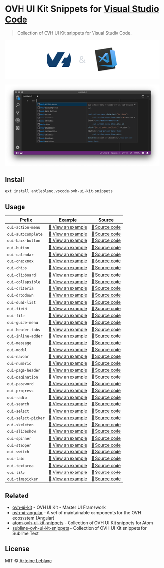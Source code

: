 # OVH UI Kit Snippets for [Visual Studio Code](https://code.visualstudio.com)

> Collection of OVH UI Kit snippets for Visual Studio Code.

[![](https://github.com/antleblanc/vscode-ovh-ui-kit-snippets/raw/master/media/banner.png)](https://code.visualstudio.com)

[![OVH UI Kit documentation](https://github.com/antleblanc/vscode-ovh-ui-kit-snippets/raw/master/media/screenshot.png)](https://ovh-ux.github.io/ovh-ui-kit-documentation/#!/documentation/introduction)

## Install

```sh
ext install antleblanc.vscode-ovh-ui-kit-snippets
```

## Usage

| Prefix              | Example                                                  | Source                                             |
|---------------------|----------------------------------------------------------|----------------------------------------------------|
| `oui-action-menu`   | [:telescope: View an example][oui-action-menu-example]   | [:microscope: Source code][oui-action-menu-code]   |
| `oui-autocomplete`  | [:telescope: View an example][oui-autocomplete-example]  | [:microscope: Source code][oui-autocomplete-code]  |
| `oui-back-button`   | [:telescope: View an example][oui-back-button-example]   | [:microscope: Source code][oui-back-button-code]   |
| `oui-button`        | [:telescope: View an example][oui-button-example]        | [:microscope: Source code][oui-button-code]        |
| `oui-calendar`      | [:telescope: View an example][oui-calendar-example]      | [:microscope: Source code][oui-calendar-code]      |
| `oui-checkbox`      | [:telescope: View an example][oui-checkbox-example]      | [:microscope: Source code][oui-checkbox-code]      |
| `oui-chips`         | [:telescope: View an example][oui-chips-example]         | [:microscope: Source code][oui-chips-code]         |
| `oui-clipboard`     | [:telescope: View an example][oui-clipboard-example]     | [:microscope: Source code][oui-clipboard-code]     |
| `oui-collapsible`   | [:telescope: View an example][oui-collapsible-example]   | [:microscope: Source code][oui-collapsible-code]   |
| `oui-criteria`      | [:telescope: View an example][oui-criteria-example]      | [:microscope: Source code][oui-criteria-code]      |
| `oui-dropdown`      | [:telescope: View an example][oui-dropdown-example]      | [:microscope: Source code][oui-dropdown-code]      |
| `oui-dual-list`     | [:telescope: View an example][oui-dual-list-example]     | [:microscope: Source code][oui-dual-list-code]     |
| `oui-field`         | [:telescope: View an example][oui-field-example]         | [:microscope: Source code][oui-field-code]         |
| `oui-file`          | [:telescope: View an example][oui-file-example]          | [:microscope: Source code][oui-file-code]          |
| `oui-guide-menu`    | [:telescope: View an example][oui-guide-menu-example]    | [:microscope: Source code][oui-guide-menu-code]    |
| `oui-header-tabs`   | [:telescope: View an example][oui-header-tabs-example]   | [:microscope: Source code][oui-header-tabs-code]   |
| `oui-inline-adder`  | [:telescope: View an example][oui-inline-adder-example]  | [:microscope: Source code][oui-inline-adder-code]  |
| `oui-message`       | [:telescope: View an example][oui-message-example]       | [:microscope: Source code][oui-message-code]       |
| `oui-modal`         | [:telescope: View an example][oui-modal-example]         | [:microscope: Source code][oui-modal-code]         |
| `oui-navbar`        | [:telescope: View an example][oui-navbar-example]        | [:microscope: Source code][oui-navbar-code]        |
| `oui-numeric`       | [:telescope: View an example][oui-numeric-example]       | [:microscope: Source code][oui-numeric-code]       |
| `oui-page-header`   | [:telescope: View an example][oui-page-header-example]   | [:microscope: Source code][oui-page-header-code]   |
| `oui-pagination`    | [:telescope: View an example][oui-pagination-example]    | [:microscope: Source code][oui-pagination-code]    |
| `oui-password`      | [:telescope: View an example][oui-password-example]      | [:microscope: Source code][oui-password-code]      |
| `oui-progress`      | [:telescope: View an example][oui-progress-example]      | [:microscope: Source code][oui-progress-code]      |
| `oui-radio`         | [:telescope: View an example][oui-radio-example]         | [:microscope: Source code][oui-radio-code]         |
| `oui-search`        | [:telescope: View an example][oui-search-example]        | [:microscope: Source code][oui-search-code]        |
| `oui-select`        | [:telescope: View an example][oui-select-example]        | [:microscope: Source code][oui-select-code]        |
| `oui-select-picker` | [:telescope: View an example][oui-select-picker-example] | [:microscope: Source code][oui-select-picker-code] |
| `oui-skeleton`      | [:telescope: View an example][oui-skeleton-example]      | [:microscope: Source code][oui-skeleton-code]      |
| `oui-slideshow`     | [:telescope: View an example][oui-slideshow-example]     | [:microscope: Source code][oui-slideshow-code]     |
| `oui-spinner`       | [:telescope: View an example][oui-spinner-example]       | [:microscope: Source code][oui-spinner-code]       |
| `oui-stepper`       | [:telescope: View an example][oui-stepper-example]       | [:microscope: Source code][oui-stepper-code]       |
| `oui-switch`        | [:telescope: View an example][oui-switch-example]        | [:microscope: Source code][oui-switch-code]        |
| `oui-tabs`          | [:telescope: View an example][oui-tabs-example]          | [:microscope: Source code][oui-tabs-code]          |
| `oui-textarea`      | [:telescope: View an example][oui-textarea-example]      | [:microscope: Source code][oui-textarea-code]      |
| `oui-tile`          | [:telescope: View an example][oui-tile-example]          | [:microscope: Source code][oui-tile-code]          |
| `oui-timepicker`    | [:telescope: View an example][oui-timepicker-example]    | [:microscope: Source code][oui-timepicker-code]    |

## Related

* [ovh-ui-kit](https://github.com/ovh-ux/ovh-ui-kit) - OVH UI Kit - Master UI Framework
* [ovh-ui-angular](https://github.com/ovh-ux/ovh-ui-angular) - A set of maintainable components for the OVH ecosystem (Angular)
* [atom-ovh-ui-kit-snippets](https://github.com/antleblanc/atom-ovh-ui-kit-snippets) - Collection of OVH UI Kit snippets for Atom
* [sublime-ovh-ui-kit-snippets](https://github.com/antleblanc/sublime-ovh-ui-kit-snippets) - Collection of OVH UI Kit snippets for Sublime Text

## License

MIT © [Antoine Leblanc](https://antleblanc.me)

[oui-action-menu-example]: https://ovh-ux.github.io/ovh-ui-kit-documentation/#!/oui-angular/action-menu
[oui-autocomplete-example]: https://ovh-ux.github.io/ovh-ui-kit-documentation/#!/oui-angular/autocomplete
[oui-back-button-example]: https://ovh-ux.github.io/ovh-ui-kit-documentation/#!/oui-angular/back-button
[oui-button-example]: https://ovh-ux.github.io/ovh-ui-kit-documentation/#!/oui-angular/button
[oui-calendar-example]: https://ovh-ux.github.io/ovh-ui-kit-documentation/#!/oui-angular/calendar
[oui-checkbox-example]: https://ovh-ux.github.io/ovh-ui-kit-documentation/#!/oui-angular/checkbox
[oui-chips-example]: https://ovh-ux.github.io/ovh-ui-kit-documentation/#!/oui-angular/chips
[oui-clipboard-example]: https://ovh-ux.github.io/ovh-ui-kit-documentation/#!/oui-angular/clipboard
[oui-collapsible-example]: https://ovh-ux.github.io/ovh-ui-kit-documentation/#!/oui-angular/collapsible
[oui-criteria-example]: https://ovh-ux.github.io/ovh-ui-kit-documentation/#!/oui-angular/criteria
[oui-dropdown-example]: https://ovh-ux.github.io/ovh-ui-kit-documentation/#!/oui-angular/dropdown
[oui-dual-list-example]: https://ovh-ux.github.io/ovh-ui-kit-documentation/#!/oui-angular/dual-list
[oui-field-example]: https://ovh-ux.github.io/ovh-ui-kit-documentation/#!/oui-angular/field
[oui-file-example]: https://ovh-ux.github.io/ovh-ui-kit-documentation/#!/oui-angular/file
[oui-guide-menu-example]: https://ovh-ux.github.io/ovh-ui-kit-documentation/#!/oui-angular/guide-menu
[oui-header-tabs-example]: https://ovh-ux.github.io/ovh-ui-kit-documentation/#!/oui-angular/header-tabs
[oui-inline-adder-example]: https://ovh-ux.github.io/ovh-ui-kit-documentation/#!/oui-angular/inline-adder
[oui-message-example]: https://ovh-ux.github.io/ovh-ui-kit-documentation/#!/oui-angular/message
[oui-modal-example]: https://ovh-ux.github.io/ovh-ui-kit-documentation/#!/oui-angular/modal
[oui-navbar-example]: https://ovh-ux.github.io/ovh-ui-kit-documentation/#!/oui-angular/navbar
[oui-numeric-example]: https://ovh-ux.github.io/ovh-ui-kit-documentation/#!/oui-angular/numeric
[oui-page-header-example]: https://ovh-ux.github.io/ovh-ui-kit-documentation/#!/oui-angular/page-header
[oui-pagination-example]: https://ovh-ux.github.io/ovh-ui-kit-documentation/#!/oui-angular/pagination
[oui-password-example]: https://ovh-ux.github.io/ovh-ui-kit-documentation/#!/oui-angular/password
[oui-progress-example]: https://ovh-ux.github.io/ovh-ui-kit-documentation/#!/oui-angular/progress
[oui-radio-example]: https://ovh-ux.github.io/ovh-ui-kit-documentation/#!/oui-angular/radio
[oui-search-example]: https://ovh-ux.github.io/ovh-ui-kit-documentation/#!/oui-angular/search
[oui-select-example]: https://ovh-ux.github.io/ovh-ui-kit-documentation/#!/oui-angular/select
[oui-select-picker-example]: https://ovh-ux.github.io/ovh-ui-kit-documentation/#!/oui-angular/select-picker
[oui-skeleton-example]: https://ovh-ux.github.io/ovh-ui-kit-documentation/#!/oui-angular/skeleton
[oui-slideshow-example]: https://ovh-ux.github.io/ovh-ui-kit-documentation/#!/oui-angular/slideshow
[oui-spinner-example]: https://ovh-ux.github.io/ovh-ui-kit-documentation/#!/oui-angular/spinner
[oui-stepper-example]: https://ovh-ux.github.io/ovh-ui-kit-documentation/#!/oui-angular/stepper
[oui-switch-example]: https://ovh-ux.github.io/ovh-ui-kit-documentation/#!/oui-angular/switch
[oui-tabs-example]: https://ovh-ux.github.io/ovh-ui-kit-documentation/#!/oui-angular/tabs
[oui-textarea-example]: https://ovh-ux.github.io/ovh-ui-kit-documentation/#!/oui-angular/textarea
[oui-tile-example]: https://ovh-ux.github.io/ovh-ui-kit-documentation/#!/oui-angular/tile
[oui-timepicker-example]: https://ovh-ux.github.io/ovh-ui-kit-documentation/#!/oui-angular/timepicker

[oui-action-menu-code]: https://github.com/ovh-ux/ovh-ui-angular/tree/master/packages/oui-action-menu
[oui-autocomplete-code]: https://github.com/ovh-ux/ovh-ui-angular/tree/master/packages/oui-autocomplete
[oui-back-button-code]: https://github.com/ovh-ux/ovh-ui-angular/tree/master/packages/oui-back-button
[oui-button-code]: https://github.com/ovh-ux/ovh-ui-angular/tree/master/packages/oui-button
[oui-calendar-code]: https://github.com/ovh-ux/ovh-ui-angular/tree/master/packages/oui-calendar
[oui-checkbox-code]: https://github.com/ovh-ux/ovh-ui-angular/tree/master/packages/oui-checkbox
[oui-chips-code]: https://github.com/ovh-ux/ovh-ui-angular/tree/master/packages/oui-chips
[oui-clipboard-code]: https://github.com/ovh-ux/ovh-ui-angular/tree/master/packages/oui-clipboard
[oui-collapsible-code]: https://github.com/ovh-ux/ovh-ui-angular/tree/master/packages/oui-collapsible
[oui-criteria-code]: https://github.com/ovh-ux/ovh-ui-angular/tree/master/packages/oui-criteria
[oui-dropdown-code]: https://github.com/ovh-ux/ovh-ui-angular/tree/master/packages/oui-dropdown
[oui-dual-list-code]: https://github.com/ovh-ux/ovh-ui-angular/tree/master/packages/oui-dual-list
[oui-field-code]: https://github.com/ovh-ux/ovh-ui-angular/tree/master/packages/oui-field
[oui-file-code]: https://github.com/ovh-ux/ovh-ui-angular/tree/master/packages/oui-file
[oui-guide-menu-code]: https://github.com/ovh-ux/ovh-ui-angular/tree/master/packages/oui-guide-menu
[oui-header-tabs-code]: https://github.com/ovh-ux/ovh-ui-angular/tree/master/packages/oui-header-tabs
[oui-inline-adder-code]: https://github.com/ovh-ux/ovh-ui-angular/tree/master/packages/oui-inline-adder
[oui-message-code]: https://github.com/ovh-ux/ovh-ui-angular/tree/master/packages/oui-message
[oui-modal-code]: https://github.com/ovh-ux/ovh-ui-angular/tree/master/packages/oui-modal
[oui-navbar-code]: https://github.com/ovh-ux/ovh-ui-angular/tree/master/packages/oui-navbar
[oui-numeric-code]: https://github.com/ovh-ux/ovh-ui-angular/tree/master/packages/oui-numeric
[oui-page-header-code]: https://github.com/ovh-ux/ovh-ui-angular/tree/master/packages/oui-page-header
[oui-pagination-code]: https://github.com/ovh-ux/ovh-ui-angular/tree/master/packages/oui-pagination
[oui-password-code]: https://github.com/ovh-ux/ovh-ui-angular/tree/master/packages/oui-password
[oui-progress-code]: https://github.com/ovh-ux/ovh-ui-angular/tree/master/packages/oui-progress
[oui-radio-code]: https://github.com/ovh-ux/ovh-ui-angular/tree/master/packages/oui-radio
[oui-search-code]: https://github.com/ovh-ux/ovh-ui-angular/tree/master/packages/oui-search
[oui-select-code]: https://github.com/ovh-ux/ovh-ui-angular/tree/master/packages/oui-select
[oui-select-picker-code]: https://github.com/ovh-ux/ovh-ui-angular/tree/master/packages/oui-select-picker
[oui-skeleton-code]: https://github.com/ovh-ux/ovh-ui-angular/tree/master/packages/oui-skeleton
[oui-slideshow-code]: https://github.com/ovh-ux/ovh-ui-angular/tree/master/packages/oui-slideshow
[oui-spinner-code]: https://github.com/ovh-ux/ovh-ui-angular/tree/master/packages/oui-spinner
[oui-stepper-code]: https://github.com/ovh-ux/ovh-ui-angular/tree/master/packages/oui-stepper
[oui-switch-code]: https://github.com/ovh-ux/ovh-ui-angular/tree/master/packages/oui-switch
[oui-tabs-code]: https://github.com/ovh-ux/ovh-ui-angular/tree/master/packages/oui-tabs
[oui-textarea-code]: https://github.com/ovh-ux/ovh-ui-angular/tree/master/packages/oui-textarea
[oui-tile-code]: https://github.com/ovh-ux/ovh-ui-angular/tree/master/packages/oui-tile
[oui-timepicker-code]: https://github.com/ovh-ux/ovh-ui-angular/tree/master/packages/oui-timepicker
